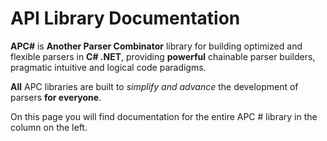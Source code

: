 # API Library Documentation

**APC#** is **Another Parser Combinator** library for building optimized and flexible parsers in **C# .NET**, providing **powerful** chainable parser builders, pragmatic intuitive and logical code paradigms.

**All** APC libraries are built to *simplify and advance* the development of parsers **for everyone**.

On this page you will find documentation for the entire APC # library in the column on the left.


